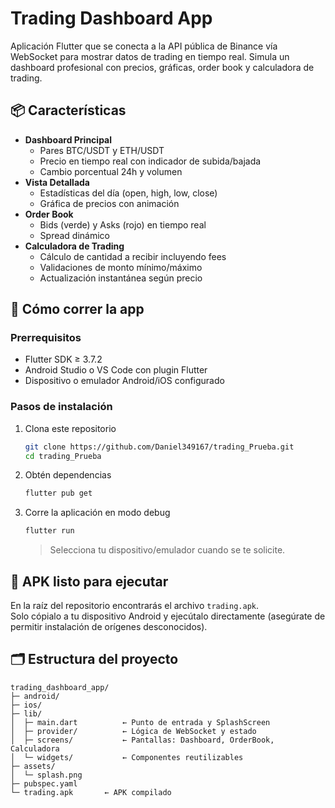 # Trading Dashboard App

Aplicación Flutter que se conecta a la API pública de Binance vía WebSocket para mostrar datos de trading en tiempo real. Simula un dashboard profesional con precios, gráficas, order book y calculadora de trading.

## 📦 Características

- **Dashboard Principal**  
  - Pares BTC/USDT y ETH/USDT  
  - Precio en tiempo real con indicador de subida/bajada  
  - Cambio porcentual 24h y volumen  
- **Vista Detallada**  
  - Estadísticas del día (open, high, low, close)  
  - Gráfica de precios con animación  
- **Order Book**  
  - Bids (verde) y Asks (rojo) en tiempo real  
  - Spread dinámico  
- **Calculadora de Trading**  
  - Cálculo de cantidad a recibir incluyendo fees  
  - Validaciones de monto mínimo/máximo  
  - Actualización instantánea según precio  

## 🚀 Cómo correr la app

### Prerrequisitos

- Flutter SDK ≥ 3.7.2  
- Android Studio o VS Code con plugin Flutter  
- Dispositivo o emulador Android/iOS configurado  

### Pasos de instalación

1. Clona este repositorio  
   ```bash
   git clone https://github.com/Daniel349167/trading_Prueba.git
   cd trading_Prueba
   ```
2. Obtén dependencias  
   ```bash
   flutter pub get
   ```
3. Corre la aplicación en modo debug  
   ```bash
   flutter run
   ```
   > Selecciona tu dispositivo/emulador cuando se te solicite.

## 📱 APK listo para ejecutar

En la raíz del repositorio encontrarás el archivo `trading.apk`.  
Solo cópialo a tu dispositivo Android y ejecútalo directamente (asegúrate de permitir instalación de orígenes desconocidos).

## 🗂 Estructura del proyecto

```
trading_dashboard_app/
├─ android/  
├─ ios/  
├─ lib/
│  ├─ main.dart          ← Punto de entrada y SplashScreen
│  ├─ provider/          ← Lógica de WebSocket y estado
│  ├─ screens/           ← Pantallas: Dashboard, OrderBook, Calculadora
│  └─ widgets/           ← Componentes reutilizables
├─ assets/
│  └─ splash.png  
├─ pubspec.yaml  
└─ trading.apk       ← APK compilado
```


